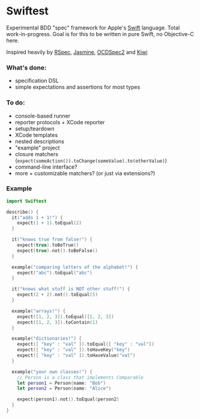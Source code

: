 Swiftest
========

Experimental BDD "spec" framework for Apple's
[Swift](https://developer.apple.com/swift/) language.
Total work-in-progress. Goal is for this to be written in pure Swift, no
Objective-C here.

Inspired heavily by
[RSpec](https://github.com/rspec/rspec), [Jasmine](http://jasmine.github.io/),
[OCDSpec2](https://github.com/OCDSpec/OCDSpec2) and
[Kiwi](https://github.com/kiwi-bdd/Kiwi)

### What's done:
* specification DSL
* simple expectations and assertions for most types

### To do:
* console-based runner
* reporter protocols + XCode reporter
* setup/teardown
* XCode templates
* nested descriptions
* "example" project
* closure matchers (`expect(someAction()).toChange(someValue).to(otherValue)`)
* command-line interface?
* more + customizable matchers? (or just via extensions?)

### Example

```swift
import Swiftest

describe() {
  it("adds 1 + 1!") {
    expect(1 + 1).toEqual(2)
  }

  it("knows true from false!") {
    expect(true).toBeTrue()
    expect(true).not().toBeFalse()
  }

  example("comparing letters of the alphabet!") {
    expect("abc").toEqual("abc")
  }

  it("knows what stuff is NOT other stuff!") {
    expect(2 + 2).not().toEqual(5)
  }

  example("arrays!") {
    expect([1, 2, 3]).toEqual([1, 2, 3])
    expect([1, 2, 3]).toContain(1)
  }

  example("dictionaries!") {
    expect([ "key" : "val" ]).toEqual([ "key" : "val"])
    expect([ "key" : "val" ]).toHaveKey("key")
    expect([ "key" : "val" ]).toHaveValue("val")
  }

  example("your own classes!") {
    // Person is a class that implements Comparable
    let person1 = Person(name: "Bob")
    let person2 = Person(name: "Alice")

    expect(person1).not().toEqual(person2)
  }
}
```
